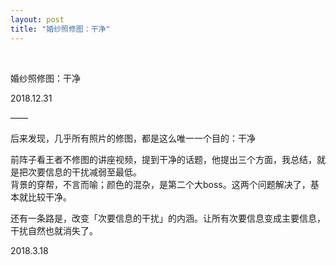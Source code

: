 ```yaml
---
layout: post
title: "婚纱照修图：干净"
---
```


  
&nbsp;
&nbsp;


婚纱照修图：干净

2018.12.31

——

后来发现，几乎所有照片的修图，都是这么唯一一个目的：干净

前阵子看王者不修图的讲座视频，提到干净的话题，他提出三个方面，我总结，就是把次要信息的干扰减弱至最低。
<br>背景的穿帮，不言而喻；颜色的混杂，是第二个大boss。这两个问题解决了，基本就比较干净。

还有一条路是，改变「次要信息的干扰」的内涵。让所有次要信息变成主要信息，干扰自然也就消失了。

2018.3.18